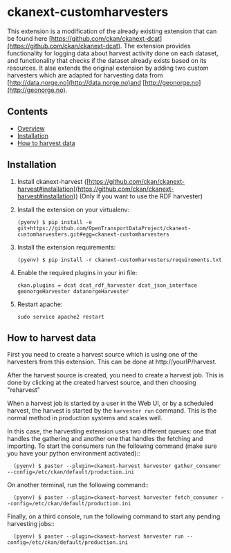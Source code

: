 # ckanext-customharvesters


This extension is a modification of the already existing extension that can be found here [https://github.com/ckan/ckanext-dcat](https://github.com/ckan/ckanext-dcat). The extension provides functionality for logging data about harvest activity done on each dataset, and functionality that checks if the dataset already exists based on its resources. It alse extends the original extension by adding two custom harvesters which are adapted for harvesting data from [http://data.norge.no](http://data.norge.no)and [http://geonorge.no](http://geonorge.no).


## Contents

- [Overview](#overview)
- [Installation](#installation)
- [How to harvest data](#how-to-harvest-data)



## Installation

1.  Install ckanext-harvest ([https://github.com/ckan/ckanext-harvest#installation](https://github.com/ckan/ckanext-harvest#installation)) (Only if you want to use the RDF harvester)

2.  Install the extension on your virtualenv:

        (pyenv) $ pip install -e git+https://github.com/OpenTransportDataProject/ckanext-customharvesters.git#egg=ckanext-customharvesters

3.  Install the extension requirements:

        (pyenv) $ pip install -r ckanext-customharvesters/requirements.txt

4.  Enable the required plugins in your ini file:

        ckan.plugins = dcat dcat_rdf_harvester dcat_json_interface geonorgeHarvester datanorgeHarvester

5.  Restart apache:

        sudo service apache2 restart

## How to harvest data

First you need to create a harvest source which is using one of the harvesters from this extension. This can be done at http://yourIP/harvest. 

After the harvest source is created, you need to create a harvest job. This is done by clicking at the created harvest source, and then choosing "reharvest"

When a harvest job is started by a user in the Web UI, or by a scheduled
harvest, the harvest is started by the ``harvester run`` command. This is the
normal method in production systems and scales well.

In this case, the harvesting extension uses two different queues: one that
handles the gathering and another one that handles the fetching and importing.
To start the consumers run the following command (make sure you have your
python environment activated)::

      (pyenv) $ paster --plugin=ckanext-harvest harvester gather_consumer --config=/etc/ckan/default/production.ini

On another terminal, run the following command::

      (pyenv) $ paster --plugin=ckanext-harvest harvester fetch_consumer --config=/etc/ckan/default/production.ini

Finally, on a third console, run the following command to start any
pending harvesting jobs::

      (pyenv) $ paster --plugin=ckanext-harvest harvester run --config=/etc/ckan/default/production.ini

